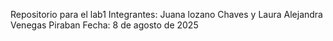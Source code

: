 Repositorio para el lab1 
Integrantes: Juana lozano Chaves y Laura Alejandra Venegas Piraban
Fecha: 8 de agosto de 2025